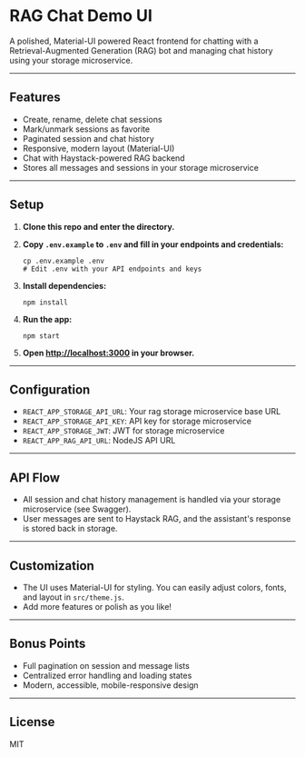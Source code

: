 # RAG Chat Demo UI

A polished, Material-UI powered React frontend for chatting with a Retrieval-Augmented Generation (RAG) bot and managing chat history using your storage microservice.

---

## Features

- Create, rename, delete chat sessions
- Mark/unmark sessions as favorite
- Paginated session and chat history
- Responsive, modern layout (Material-UI)
- Chat with Haystack-powered RAG backend
- Stores all messages and sessions in your storage microservice

---

## Setup

1. **Clone this repo and enter the directory.**

2. **Copy `.env.example` to `.env` and fill in your endpoints and credentials:**
   ```
   cp .env.example .env
   # Edit .env with your API endpoints and keys
   ```

3. **Install dependencies:**
   ```
   npm install
   ```

4. **Run the app:**
   ```
   npm start
   ```

5. **Open [http://localhost:3000](http://localhost:3000) in your browser.**

---

## Configuration

- `REACT_APP_STORAGE_API_URL`: Your rag storage microservice base URL
- `REACT_APP_STORAGE_API_KEY`: API key for storage microservice
- `REACT_APP_STORAGE_JWT`: JWT for storage microservice
- `REACT_APP_RAG_API_URL`: NodeJS API URL

---

## API Flow

- All session and chat history management is handled via your storage microservice (see Swagger).
- User messages are sent to Haystack RAG, and the assistant's response is stored back in storage.

---

## Customization

- The UI uses Material-UI for styling. You can easily adjust colors, fonts, and layout in `src/theme.js`.
- Add more features or polish as you like!

---

## Bonus Points

- Full pagination on session and message lists
- Centralized error handling and loading states
- Modern, accessible, mobile-responsive design

---

## License

MIT